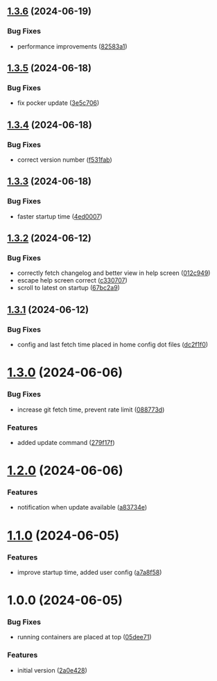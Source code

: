 ## [1.3.6](https://github.com/pommee/Pocker/compare/v1.3.5...v1.3.6) (2024-06-19)


### Bug Fixes

* performance improvements ([82583a1](https://github.com/pommee/Pocker/commit/82583a1a8be955fff7584a3689f5fa51a2894860))

## [1.3.5](https://github.com/pommee/Pocker/compare/v1.3.4...v1.3.5) (2024-06-18)


### Bug Fixes

* fix pocker update ([3e5c706](https://github.com/pommee/Pocker/commit/3e5c7063fccb958028697e76d16c7133a6fdc032))

## [1.3.4](https://github.com/pommee/Pocker/compare/v1.3.3...v1.3.4) (2024-06-18)


### Bug Fixes

* correct version number ([f531fab](https://github.com/pommee/Pocker/commit/f531fab451ad61f85a920cd682abd2cb53706392))

## [1.3.3](https://github.com/pommee/Pocker/compare/v1.3.2...v1.3.3) (2024-06-18)


### Bug Fixes

* faster startup time ([4ed0007](https://github.com/pommee/Pocker/commit/4ed000721e4d7bd3f282077b606259d9e1517e2f))

## [1.3.2](https://github.com/pommee/Pocker/compare/v1.3.1...v1.3.2) (2024-06-12)


### Bug Fixes

* correctly fetch changelog and better view in help screen ([012c949](https://github.com/pommee/Pocker/commit/012c9491f7e38039dabec92be9cee09e847218d7))
* escape help screen correct ([c330707](https://github.com/pommee/Pocker/commit/c3307079914ee7de2caa3cffe1476409d7368769))
* scroll to latest on startup ([67bc2a9](https://github.com/pommee/Pocker/commit/67bc2a9e20e5fb1a68ac6edff6182332f687d6a5))

## [1.3.1](https://github.com/pommee/Pocker/compare/v1.3.0...v1.3.1) (2024-06-12)


### Bug Fixes

* config and last fetch time placed in home config dot files ([dc2f1f0](https://github.com/pommee/Pocker/commit/dc2f1f02dffef1854ef94603d58ae590fd1fbd94))

# [1.3.0](https://github.com/pommee/Pocker/compare/v1.2.0...v1.3.0) (2024-06-06)


### Bug Fixes

* increase git fetch time, prevent rate limit ([088773d](https://github.com/pommee/Pocker/commit/088773d213c90d2d47446ac45571a320fe291a47))


### Features

* added update command ([279f17f](https://github.com/pommee/Pocker/commit/279f17f5f36c72afadb9d305ff8d85000d3d7f14))

# [1.2.0](https://github.com/pommee/Pocker/compare/v1.1.0...v1.2.0) (2024-06-06)


### Features

* notification when update available ([a83734e](https://github.com/pommee/Pocker/commit/a83734e0b8da4be833ea1cb683e7209d84dcbe3a))

# [1.1.0](https://github.com/pommee/Pocker/compare/v1.0.0...v1.1.0) (2024-06-05)


### Features

* improve startup time, added user config ([a7a8f58](https://github.com/pommee/Pocker/commit/a7a8f584bf0a91e539c46989dcff75184c970a83))

# 1.0.0 (2024-06-05)


### Bug Fixes

* running containers are placed at top ([05dee71](https://github.com/pommee/Pocker/commit/05dee718dbc5b9d821e9c313e49c4bc6ba2e9600))


### Features

* initial version ([2a0e428](https://github.com/pommee/Pocker/commit/2a0e428369c9c09f7fb0cca80309dea9467252ac))
